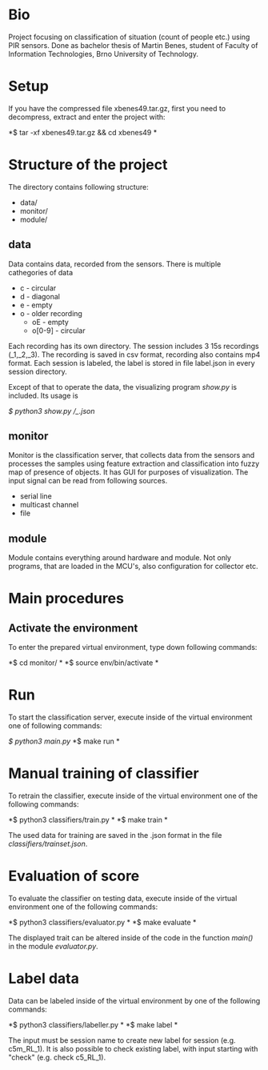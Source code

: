 # Bio

Project focusing on classification of situation (count of people etc.) using PIR sensors. Done as bachelor thesis
of Martin Benes, student of Faculty of Information Technologies, Brno University of Technology.

# Setup #
If you have the compressed file xbenes49.tar.gz, first you need to decompress, extract and enter the project with:

*$ tar -xf xbenes49.tar.gz && cd xbenes49 *


# Structure of the project #

The directory contains following structure:

* data/
* monitor/
* module/

## data ##
Data contains data, recorded from the sensors. There is multiple cathegories of data

* c - circular
* d - diagonal
* e - empty
* o - older recording
    * oE - empty
    * o[0-9] - circular

Each recording has its own directory. The session includes 3 15s recordings (_1,_2,_3). The recording is saved
in csv format, recording also contains mp4 format. Each session is labeled, the label is stored in 
file label.json in every session directory.

Except of that to operate the data, the visualizing program *show.py* is included. Its usage is

*$ python3 show.py <session>/<session>_<recordingNum>.json*
 
## monitor ##
Monitor is the classification server, that collects data from the sensors and processes the samples using
feature extraction and classification into fuzzy map of presence of objects. It has GUI for purposes of
visualization. The input signal can be read from following sources.

* serial line
* multicast channel
* file


## module ##
Module contains everything around hardware and module. Not only programs, that are loaded in the MCU's,
also configuration for collector etc.


# Main procedures #
## Activate the environment ##
To enter the prepared virtual environment, type down following commands:

*$ cd monitor/ *
*$ source env/bin/activate *

# Run #

To start the classification server, execute inside of the virtual environment one of following commands:

*$ python3 main.py*
*$ make run * 

# Manual training of classifier #
To retrain the classifier, execute inside of the virtual environment one of the following commands:

*$ python3 classifiers/train.py *
*$ make train *

The used data for training are saved in the .json format in the file *classifiers/trainset.json*.

# Evaluation of score #
To evaluate the classifier on testing data, execute inside of the virtual environment one of the following commands:

*$ python3 classifiers/evaluator.py *
*$ make evaluate *

The displayed trait can be altered inside of the code in the function *main()* in the module *evaluator.py*.

# Label data #
Data can be labeled inside of the virtual environment by one of the following commands:

*$ python3 classifiers/labeller.py *
*$ make label *

The input must be session name to create new label for session (e.g. c5m_RL_1).
It is also possible to check existing label, with input starting with "check" (e.g. check c5_RL_1).
